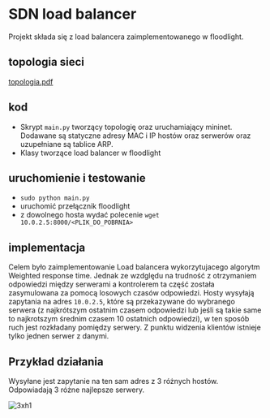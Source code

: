 # SDN load balancer

Projekt składa się z load balancera zaimplementowanego w floodlight. 

## topologia sieci
[topologia.pdf](https://github.com/tymekw/SDN_load_balancer/files/10527294/topologia.pdf)

## kod
 - Skrypt `main.py` tworzący topologię oraz uruchamiający mininet. Dodawane są statyczne adresy MAC i IP hostów oraz serwerów oraz uzupełniane są tablice ARP.
 - Klasy tworzące load balancer w floodlight

## uruchomienie i testowanie
- `sudo python main.py`
- uruchomić przełącznik floodlight
- z dowolnego hosta wydać polecenie `wget 10.0.2.5:8000/<PLIK_DO_POBRNIA>`

## implementacja
Celem było zaimplementowanie Load balancera wykorzytujacego algorytm Weighted response time. Jednak ze wzdględu na trudność z otrzymaniem odpowiedzi między serwerami a kontrolerem ta część została zasymulowana za pomocą losowych czasów odpowiedzi. 
Hosty wysyłają zapytania na adres `10.0.2.5`, które są przekazywane do wybranego serwera (z najkrótszym ostatnim czasem odpowiedzi lub jeśli są takie same to najkrotszym średnim czasem 10 ostatnich odpowiedzi), w ten sposób ruch jest rozkładany pomiędzy serwery. Z punktu widzenia klientów istnieje tylko jednen serwer z danymi.

## Przykład działania
Wysyłane jest zapytanie na ten sam adres z 3 różnych hostów. Odpowiadają 3 różne najlepsze serwery.

![3xh1](https://user-images.githubusercontent.com/44200232/215272255-e5bea893-5dfa-4c92-be30-8589e277946c.png)
